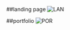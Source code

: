 ##landing page
![LAN](https://github.com/user-attachments/assets/771a1443-b891-4b02-8d38-f4911235c665)

##portfolio 
![POR](https://github.com/user-attachments/assets/e7859f49-7742-456d-a02d-98a9392f046b)
